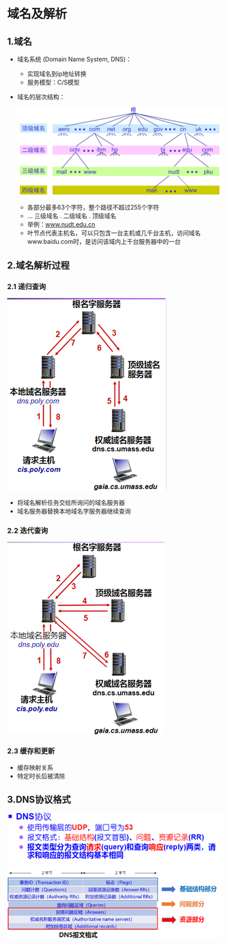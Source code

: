 # 域名及解析

## 1.域名

* 域名系统 (Domain Name System, DNS)：

  * 实现域名到ip地址转换
  * 服务模型：C/S模型
* 域名的层次结构：

  ![image-20240517115528190](.img/4.域名及解析.assets/image-20240517115528190.png)

  * 各部分最多63个字符，整个路径不超过255个字符
  * ... 三级域名 . 二级域名 . 顶级域名
  * 举例：www.nudt.edu.cn
  * 叶节点代表主机名，可以只包含一台主机或几千台主机，访问域名www.baidu.com时，是访问该域内上千台服务器中的一台

## 2.域名解析过程

### 2.1 递归查询

![1718413705158](.img/4.域名及解析.assets/1718413705158.png)

* 将域名解析任务交给所询问的域名服务器
* 域名服务器替换本地域名字服务器继续查询

### 2.2 迭代查询

![image-20240615091331539](.img/4.域名及解析.assets/image-20240615091331539.png)

### 2.3 缓存和更新

* 缓存映射关系
* 特定时长后被清除



## 3.DNS协议格式

![image-20240615092508649](.img/4.域名及解析.assets/image-20240615092508649.png)
